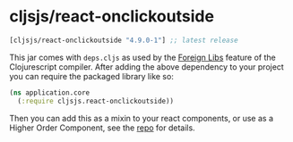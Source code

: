 # cljsjs/react-onclickoutside

[](dependency)
```clojure
[cljsjs/react-onclickoutside "4.9.0-1"] ;; latest release
```
[](/dependency)

This jar comes with `deps.cljs` as used by the [Foreign Libs][flibs] feature
of the Clojurescript compiler. After adding the above dependency to your project
you can require the packaged library like so:

```clojure
(ns application.core
  (:require cljsjs.react-onclickoutside))
```

Then you can add this as a mixin to your react components, or use as a Higher
Order Component, see the [repo][repo] for details.

[flibs]: https://github.com/clojure/clojurescript/wiki/Packaging-Foreign-Dependencies
[repo]: https://github.com/Pomax/react-onclickoutside
